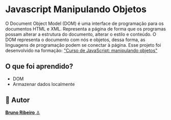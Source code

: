 # Javascript Manipulando Objetos
O Document Object Model (DOM) é uma interface de programação para os documentos HTML e XML. Representa a página de forma que os programas possam alterar a estrutura do documento, alterar o estilo e conteúdo. O DOM representa o documento com nós e objetos, dessa forma, as linguagens de programação podem se conectar à página. Esse projeto foi desenvolvido na formação: <a href="https://cursos.alura.com.br/course/javascript-manipulando-objetos">"Curso de
JavaScript: manipulando objetos"</a>

## O que foi aprendido?
- DOM
- Armazenar dados localmente

<h2>🧐 Autor</h2>
<a href="https://github.com/brdoliveira" title="Github"><b>Bruno Ribeiro</b> ⚓</a>
